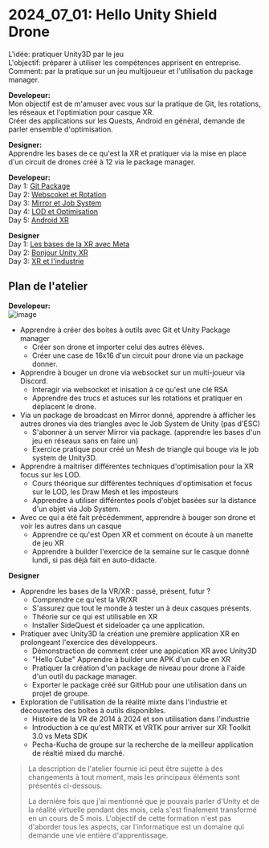 # 2024_07_01: Hello Unity Shield Drone

L'idée: pratiquer Unity3D par le jeu  
L'objectif: préparer à utiliser les compétences apprisent en entreprise.  
Comment: par la pratique sur un jeu multijoueur et l'utilisation du package manager.  


**Developeur:**  
Mon objectif est de m'amuser avec vous sur la pratique de Git, les rotations, les réseaux et l'optimiation pour casque XR.  
Créer des applications sur les Quests, Android en général, demande de parler ensemble d'optimisation.  

**Designer:**  
Apprendre les bases de ce qu'est la XR et pratiquer via la mise en place d'un circuit de drones créé à 12 via le package manager.  

**Developeur:**    
Day 1: [Git Package](2024_07_01.md)  
Day 2: [Webscoket et Rotation](2024_07_02.md)   
Day 3: [Mirror et Job System](2024_07_03.md)  
Day 4: [LOD et Optimisation](2024_07_04.md)  
Day 5: [Android XR ](2024_07_05.md)  

**Designer**  
Day 1: [Les bases de la XR avec Meta](2024_07_16.md)  
Day 2: [Bonjour Unity XR](2024_07_17.md)  
Day 3: [XR et l'industrie](2024_07_18.md)  


## Plan de l'atelier
  
**Developeur:**  
![image](https://github.com/EloiStree/2024_07_01_HelloUnityShieldDrone/assets/20149493/1594a8ae-438c-4737-8c00-1310653dfc28)  

- Apprendre à créer des boites à outils avec Git et Unity Package manager
  - Créer son drone et importer celui des autres élèves.
  - Créer une case de 16x16 d'un circuit pour drone via un package donner.
- Apprendre à bouger un drone via websocket sur un multi-joueur via Discord.
  - Interagir via websocket et inisation à ce qu'est une clé RSA
  - Apprendre des trucs et astuces sur les rotations et pratiquer en déplacent le drone.
- Via un package de broadcast en Mirror donné, apprendre à afficher les autres drones via des triangles avec le Job System de Unity (pas d'ESC)
  - S'abonner à un server Mirror via package. (apprendre les bases d'un jeu en réseaux sans en faire un)
  - Exercice pratique pour créé un Mesh de triangle qui bouge via le job system de Unity3D.
- Apprendre à maitriser différentes techniques d'optimisation pour la XR focus sur les LOD.
  - Cours théorique sur différentes techniques d'optimisation et focus sur le LOD, les Draw Mesh et les imposteurs
  - Apprendre à utiliser différentes pools d'objet basées sur la distance d'un objet via Job System.
- Avec ce qui a été fait précédemment, apprendre à bouger son drone et voir les autres dans un casque 
  - Apprendre ce qu'est Open XR et comment on écoute à un manette de jeu XR
  - Apprendre à builder l'exercice de la semaine sur le casque donné lundi, si pas déjà fait en auto-didacte.


**Designer**  
- Apprendre les bases de la VR/XR : passé, présent, futur ?
  - Comprendre ce qu'est la VR/XR
  - S'assurez que tout le monde à tester un à deux casques présents.
  - Théorie sur ce qui est utilisable en XR 
  - Installer SideQuest et sideloader ça une application. 
- Pratiquer avec Unity3D la création une première application XR en prolongeant l'exercice des développeurs.
  - Démonstraction de comment créer une appication XR avec Unity3D
  - "Hello Cube" Apprendre à builder une APK d'un cube en XR
  - Pratiquer la création d'un package de niveau pour drone à l'aide d'un outil du package manager.
  - Exporter le package créé  sur GitHub pour une utilisation dans un projet de groupe.
- Exploration de l'utilisation de la réalité mixte dans l'industrie et découvertes des boîtes à outils disponibles.
  - Histoire de la VR de 2014 à 2024 et son utilisation dans l'industrie
  - Introduction à ce qu'est MRTK et VRTK pour arriver sur XR Toolkit 3.0 vs Meta SDK
  - Pecha-Kucha de groupe sur la recherche de la meilleur application de réaltié mixed du marché.


> La description de l'atelier fournie ici peut être sujette à des changements à tout moment, mais les principaux éléments sont présentés ci-dessous.
> 
> La dernière fois que j'ai mentionné que je pouvais parler d'Unity et de la réalité virtuelle pendant des mois, cela s'est finalement transformé en un cours de 5 mois. L'objectif de cette formation n'est pas 
 d'aborder tous les aspects, car l'informatique est un domaine qui demande une vie entière d'apprentissage.

